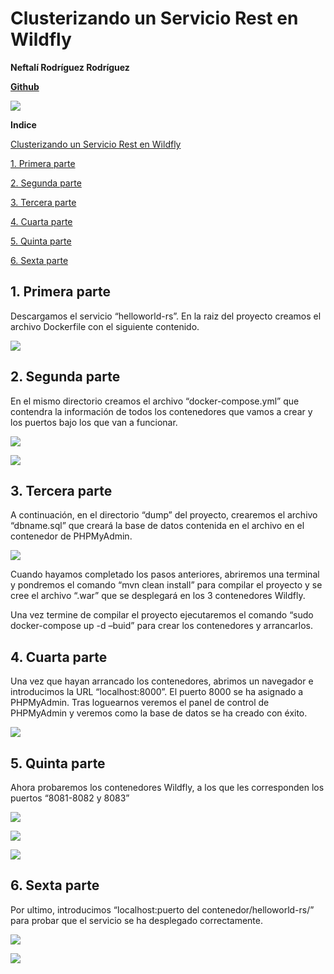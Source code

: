﻿# **Clusterizando un Servicio Rest en Wildfly**

**Neftalí Rodríguez Rodríguez**

[**Github**](https://github.com/InKu3uS/)

![](imagenes/docker.png)




**Indice**

[Clusterizando un Servicio Rest en Wildfly](#id1)

[1. Primera parte](#id1)

[2. Segunda parte](#id2)

[3. Tercera parte](#id3)

[4. Cuarta parte](#id4)

[5. Quinta parte](#id5)

[6. Sexta parte](#id6)




## **1. Primera parte**<a name="id1"></a>


Descargamos el servicio “helloworld-rs”. En la raiz del proyecto creamos el archivo Dockerfile con el siguiente contenido.


![](imagenes/1.png)



## **2. Segunda parte**<a name="id2"></a>


En el mismo directorio creamos el archivo “docker-compose.yml” que contendra la información de todos los contenedores que vamos a crear y los puertos bajo los que van a funcionar.


![](imagenes/2.png)


![](imagenes/3.png)

## **3. Tercera parte**<a name="id3"></a>

A continuación, en el directorio “dump” del proyecto, crearemos el archivo “dbname.sql” que creará la base de datos contenida en el archivo en el contenedor de PHPMyAdmin.

![](imagenes/4.png)

Cuando hayamos completado los pasos anteriores, abriremos una terminal y pondremos el comando “mvn clean install” para compilar el proyecto y se cree el archivo “.war” que se desplegará en los 3 contenedores Wildfly.

Una vez termine de compilar el proyecto ejecutaremos el comando “sudo docker-compose up -d –buid” para crear los contenedores y arrancarlos.

## **4. Cuarta parte**<a name="id4"></a>

Una vez que hayan arrancado los contenedores, abrimos un navegador e introducimos la URL “localhost:8000”. El puerto 8000 se ha asignado a PHPMyAdmin. Tras loguearnos veremos el panel de control de PHPMyAdmin y veremos como la base de datos se ha creado con éxito.


![](imagenes/5.png)


## **5. Quinta parte**<a name="id5"></a>

Ahora probaremos los contenedores Wildfly, a los que les corresponden los puertos “8081-8082 y 8083”

![](imagenes/6.png)


![](imagenes/7.png)



![](imagenes/8.png)

## **6. Sexta parte**<a name="id6"></a>


Por ultimo, introducimos “localhost:puerto del contenedor/helloworld-rs/” para probar que el servicio se ha desplegado correctamente.



![](imagenes/9.png)


![](imagenes/10.png)
